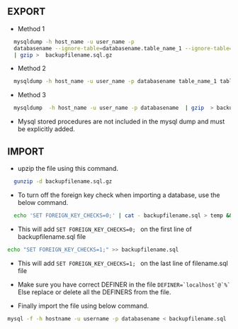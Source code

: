 ## EXPORT

- Method 1

```bash
  mysqldump -h host_name -u user_name -p 
  databasename --ignore-table=databasename.table_name_1 --ignore-table=databasename.table_name_1 
  | gzip >  backupfilename.sql.gz
```
  - Method 2

```bash
  mysqldump -h host_name -u user_name -p databasename table_name_1 table_name_2 | gzip > backupfilename.sql.gz
```

- Method 3

```bash
  mysqldump  -h host_name -u user_name -p databasename  | gzip  > backupfilename.sql.gz
```

- Mysql stored procedures are not included in the mysql dump and must be explicitly added.



## IMPORT

- upzip the file using this command.

```bash
  gunzip -d backupfilename.sql.gz
```

- To turn off the foreign key check when importing a database, use the below command.

```bash
  echo 'SET FOREIGN_KEY_CHECKS=0;' | cat - backupfilename.sql > temp && mv temp backupfilename.sql
```

- This will add ``SET FOREIGN_KEY_CHECKS=0; `` on the first line of backupfilename.sql file

```bash
echo "SET FOREIGN_KEY_CHECKS=1;" >> backupfilename.sql
```

- This will add ``SET FOREIGN_KEY_CHECKS=1; `` on the last line of filename.sql file

- Make sure you have correct DEFINER in the file ``DEFINER=`localhost`@`%` ``Else replace or delete all the DEFINERS from the file.

- Finally import the file using below command.

```bash
mysql -f -h hostname -u username -p databasename < backupfilename.sql
```
